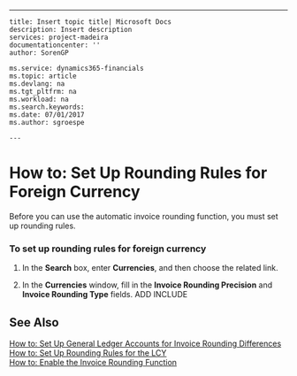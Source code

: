 ---
    title: Insert topic title| Microsoft Docs
    description: Insert description
    services: project-madeira
    documentationcenter: ''
    author: SorenGP

    ms.service: dynamics365-financials
    ms.topic: article
    ms.devlang: na
    ms.tgt_pltfrm: na
    ms.workload: na
    ms.search.keywords:
    ms.date: 07/01/2017
    ms.author: sgroespe

    ---
# How to: Set Up Rounding Rules for Foreign Currency
Before you can use the automatic invoice rounding function, you must set up rounding rules.  
  
### To set up rounding rules for foreign currency  
  
1.  In the **Search** box, enter **Currencies**, and then choose the related link.  
  
2.  In the **Currencies** window, fill in the **Invoice Rounding Precision** and **Invoice Rounding Type** fields. ADD INCLUDE<!--[!INCLUDE[bp_fieldhelp]()]-->  
  
## See Also  
 [How to: Set Up General Ledger Accounts for Invoice Rounding Differences](../how-to-set-up-general-ledger-accounts-for-invoice-rounding-differences.md)   
 [How to: Set Up Rounding Rules for the LCY](../how-to-set-up-rounding-rules-for-the-lcy.md)   
 [How to: Enable the Invoice Rounding Function](../how-to-enable-the-invoice-rounding-function.md)